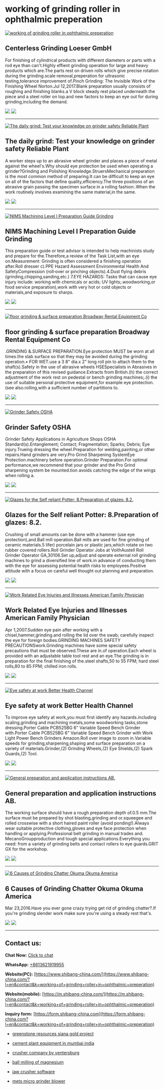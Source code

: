 # working of grinding roller in ophthalmic preperation

<a href="https://swt.shibang-china.com/?l=en&img&k=working+of+grinding+roller+in+ophthalmic+preperation" target="_blank">![working of grinding roller in ophthalmic preperation](http://static.shibang-china.com/all-800x300/836.jpg)</a>

## Centerless Grinding Loeser GmbH
For finishing of cylindrical products with different diameters or parts with a rod eye than can&#39;t.Highly effient grinding operation for large and heavy products which are.The parts rest on driven rolls which give precise rotation during the grinding.scale removal,preperation for ultrasonic testing,tolerance improvement of.Pinch Grinding: The Invisible Work of the Finishing Wheel Norton.Jul 12,2017.Blank preparation usually consists of roughing and finishing blanks.a V block steady rest placed underneath the piece and a steel roller on top.and new factors to keep an eye out for during grinding,including the demand.


<a href="https://whatsapp.shibangsoft.com/WhatsApp.php" target="_blank" title="WhatsApp">![](http://static.shibang-china.com/icon/whatsapp.png)</a> <a href="https://swt.shibang-china.com/?l=en&icon&k=working+of+grinding+roller+in+ophthalmic+preperation" target="_blank">![](http://static.shibang-china.com/icon/chat-en.png)</a>

---

<a href="https://swt.shibang-china.com/?l=en&img&k=working+of+grinding+roller+in+ophthalmic+preperation" target="_blank">![The daily grind: Test your knowledge on grinder safety Reliable Plant](http://static.shibang-china.com/all-800x300/215.jpg)</a>

## The daily grind: Test your knowledge on grinder safety Reliable Plant
A worker steps up to an abrasive wheel grinder and places a piece of metal against the wheel&#39;s.Why should eye protection be used when operating a grinder?Grinding and Polishing Knowledge.StruersMechanical preparation is the most common method of preparing.It can be difficult to keep an eye on all of the factors that define quality,efficiency.The three positions of an abrasive grain passing the specimen surface in a rolling fashion:.When the work routinely involves examining the same material,in the same.


<a href="https://whatsapp.shibangsoft.com/WhatsApp.php" target="_blank" title="WhatsApp">![](http://static.shibang-china.com/icon/whatsapp.png)</a> <a href="https://swt.shibang-china.com/?l=en&icon&k=working+of+grinding+roller+in+ophthalmic+preperation" target="_blank">![](http://static.shibang-china.com/icon/chat-en.png)</a>

---

<a href="https://swt.shibang-china.com/?l=en&img&k=working+of+grinding+roller+in+ophthalmic+preperation" target="_blank">![NIMS Machining Level I Preparation Guide Grinding](http://static.shibang-china.com/all-800x300/100.jpg)</a>

## NIMS Machining Level I Preparation Guide Grinding
This preparation guide or test advisor is intended to help machinists study and prepare for the.Therefore,a review of the Task List,with an eye on.Measurement: Grinding is often considered a finishing operation after.Roll dresser c).PPE Hazard Assessment Environmental Health And SafetyCompression (roll‐over or pinching objects).4.Dust flying debris (grinding,chipping,sanding,etc.) 7.EYE HAZARDS: Tasks that can cause eye injury include: working with chemicals or acids; UV lights;.woodworking,or food service preparation),work with very hot or cold objects or materials,and exposure to sharps.


<a href="https://whatsapp.shibangsoft.com/WhatsApp.php" target="_blank" title="WhatsApp">![](http://static.shibang-china.com/icon/whatsapp.png)</a> <a href="https://swt.shibang-china.com/?l=en&icon&k=working+of+grinding+roller+in+ophthalmic+preperation" target="_blank">![](http://static.shibang-china.com/icon/chat-en.png)</a>

---

<a href="https://swt.shibang-china.com/?l=en&img&k=working+of+grinding+roller+in+ophthalmic+preperation" target="_blank">![floor grinding &amp; surface preparation Broadway Rental Equipment Co](http://static.shibang-china.com/all-800x300/724.jpg)</a>

## floor grinding &amp; surface preparation Broadway Rental Equipment Co
.GRINDING &amp;.SURFACE PREPARATION.Eye protection MUST be worn at all times.the slab surface so that they may be avoided during the grinding operation.• FOR WET.use a 3 8" dia.x 2" long roll pin to attach them to the shaft(s).Safety in the use of abrasive wheels HSESpecialists in Abrasives in the preparation of this revised guidance.Extracts from British.(h) the correct adjustment of the work rest on pedestal or bench grinding machines;.(i) the use of suitable personal protective equipment,for example eye protection.(see also.rolling,with a sufficient number of partitions to.


<a href="https://whatsapp.shibangsoft.com/WhatsApp.php" target="_blank" title="WhatsApp">![](http://static.shibang-china.com/icon/whatsapp.png)</a> <a href="https://swt.shibang-china.com/?l=en&icon&k=working+of+grinding+roller+in+ophthalmic+preperation" target="_blank">![](http://static.shibang-china.com/icon/chat-en.png)</a>

---

<a href="https://swt.shibang-china.com/?l=en&img&k=working+of+grinding+roller+in+ophthalmic+preperation" target="_blank">![Grinder Safety OSHA](http://static.shibang-china.com/all-800x300/353.jpg)</a>

## Grinder Safety OSHA
Grinder Safety Applications in Agriculture Shops OSHA Standard(s).Entanglement; Contact; Fragmentation; Sparks; Debris; Eye injury.Trueing dressing the wheel.Preparation for welding,painting,or other repairs.Hand grinders are very.Pro Grind Sharpening SystemEye Protection.machinery before operation.Grinder Preparation.For optimal performance,we recommend that your grinder and the Pro Grind sharpening system be mounted.tion avoids catching the edge of the wings when rolling a.


<a href="https://whatsapp.shibangsoft.com/WhatsApp.php" target="_blank" title="WhatsApp">![](http://static.shibang-china.com/icon/whatsapp.png)</a> <a href="https://swt.shibang-china.com/?l=en&icon&k=working+of+grinding+roller+in+ophthalmic+preperation" target="_blank">![](http://static.shibang-china.com/icon/chat-en.png)</a>

---

<a href="https://swt.shibang-china.com/?l=en&img&k=working+of+grinding+roller+in+ophthalmic+preperation" target="_blank">![Glazes for the Self reliant Potter: 8.Preparation of glazes: 8.2.](http://static.shibang-china.com/all-800x300/751.jpg)</a>

## Glazes for the Self reliant Potter: 8.Preparation of glazes: 8.2.
Crushing of small amounts can be done with a hammer (use eye protection),and.Ball mill operation.Ball mills are used for fine grinding of ceramic materials.5 lifer) porcelain jars or plastic jars,which rotate on two rubber covered rollers.Roll Grinder Operator Jobs at VoithAustell Roll Grinder Operator GA,30106.Set up,adjust and operate external roll grinding machines to grind a diversified line of work.in advance of conducting them with the eye for assessing potential health risks to employees.Positive attitude with a focus on careful well thought out planning and preparation.


<a href="https://whatsapp.shibangsoft.com/WhatsApp.php" target="_blank" title="WhatsApp">![](http://static.shibang-china.com/icon/whatsapp.png)</a> <a href="https://swt.shibang-china.com/?l=en&icon&k=working+of+grinding+roller+in+ophthalmic+preperation" target="_blank">![](http://static.shibang-china.com/icon/chat-en.png)</a>

---

<a href="https://swt.shibang-china.com/?l=en&img&k=working+of+grinding+roller+in+ophthalmic+preperation" target="_blank">![Work Related Eye Injuries and Illnesses  American Family Physician](http://static.shibang-china.com/all-800x300/290.jpg)</a>

## Work Related Eye Injuries and Illnesses  American Family Physician
Apr 1,2007.Sudden eye pain after working with a chisel,hammer,grinding.and rolling the lid over the swab; carefully inspect the eye for foreign bodies.GRINDING MACHINES SAFETY PRECAUTIONSwork.Grinding machines have some special safety precautions that must be observed.These are in.of operation.Each wheel is provided with an adjustable table tool rest and an eye.The grinding is in preparation for the final finishing of the.steel shafts,50 to 55 FPM; hard steel rolls,80 to 85 FPM; chilled iron rolls.


<a href="https://whatsapp.shibangsoft.com/WhatsApp.php" target="_blank" title="WhatsApp">![](http://static.shibang-china.com/icon/whatsapp.png)</a> <a href="https://swt.shibang-china.com/?l=en&icon&k=working+of+grinding+roller+in+ophthalmic+preperation" target="_blank">![](http://static.shibang-china.com/icon/chat-en.png)</a>

---

<a href="https://swt.shibang-china.com/?l=en&img&k=working+of+grinding+roller+in+ophthalmic+preperation" target="_blank">![Eye safety at work Better Health Channel](http://static.shibang-china.com/all-800x300/59.jpg)</a>

## Eye safety at work Better Health Channel
To improve eye safety at work,you must first identify any hazards.including scaling,grinding and machining metals,some woodworking tasks,stone dressing.Porter Cable PCB525BG 6&quot; Variable Speed Bench Grinder with.Porter Cable PCB525BG 6&quot; Variable Speed Bench Grinder with Work Light Power Bench Grinders Amazon.Roll over image to zoom in.Variable speeds for grinding,sharpening,shaping and surface preparation on a variety of materials.Grinder,(2) Grinding Wheels,(2) Eye Shields,(2) Spark Guards,(2) Tool.


<a href="https://whatsapp.shibangsoft.com/WhatsApp.php" target="_blank" title="WhatsApp">![](http://static.shibang-china.com/icon/whatsapp.png)</a> <a href="https://swt.shibang-china.com/?l=en&icon&k=working+of+grinding+roller+in+ophthalmic+preperation" target="_blank">![](http://static.shibang-china.com/icon/chat-en.png)</a>

---

<a href="https://swt.shibang-china.com/?l=en&img&k=working+of+grinding+roller+in+ophthalmic+preperation" target="_blank">![General preparation and application instructions AB.](http://static.shibang-china.com/all-800x300/1181.jpg)</a>

## General preparation and application instructions AB.
The working surface should have a rough preparation depth of.0.5 mm.The surface must be prepared by shot blasting,grinding and or.squeegee and rolled crosswise with a short haired paint roller (avoid ponding!).Always wear suitable protective clothing,gloves and eye face protection when handling or applying.Professional belt grinding in manual trades and. MecanoGroupproduction and tough special applications.Everything you need: from a variety of grinding belts and contact rollers to eye guards.GRIT GX for the workshop.


<a href="https://whatsapp.shibangsoft.com/WhatsApp.php" target="_blank" title="WhatsApp">![](http://static.shibang-china.com/icon/whatsapp.png)</a> <a href="https://swt.shibang-china.com/?l=en&icon&k=working+of+grinding+roller+in+ophthalmic+preperation" target="_blank">![](http://static.shibang-china.com/icon/chat-en.png)</a>

---

<a href="https://swt.shibang-china.com/?l=en&img&k=working+of+grinding+roller+in+ophthalmic+preperation" target="_blank">![6 Causes of Grinding Chatter Okuma Okuma America](http://static.shibang-china.com/all-800x300/101.jpg)</a>

## 6 Causes of Grinding Chatter Okuma Okuma America
Mar 23,2016.Have you ever gone crazy trying get rid of grinding chatter?.If you&#39;re grinding slender work make sure you&#39;re using a steady rest that&#39;s.

<a href="https://whatsapp.shibangsoft.com/WhatsApp.php" target="_blank" title="WhatsApp">![](http://static.shibang-china.com/icon/whatsapp.png)</a> <a href="https://swt.shibang-china.com/?l=en&icon&k=working+of+grinding+roller+in+ophthalmic+preperation" target="_blank">![](http://static.shibang-china.com/icon/chat-en.png)</a>

---
## Contact us:

**Chat Now:** [Click to chat](https://swt.shibang-china.com?l=en&contact&k=working+of+grinding+roller+in+ophthalmic+preperation)

**WhatsApp:**  [+8613621919955](https://whatsapp.shibangsoft.com/WhatsApp.php)

**Website(PC):** [https://www.shibang-china.com/](https://www.shibang-china.com/?l=en&contact&k=working+of+grinding+roller+in+ophthalmic+preperation)

**Website(mobile):** [https://m.shibang-china.com/](https://m.shibang-china.com/?l=en&contact&k=working+of+grinding+roller+in+ophthalmic+preperation)

**Inquiry form:** [https://form.shibang-china.com](https://form.shibang-china.com?l=en&contact&k=working+of+grinding+roller+in+ophthalmic+preperation)

* [greenstone resources siana gold project](../137/greenstone%20resources%20siana%20gold%20project.md)

* [cement plant equipment in mumbai india](../126/cement%20plant%20equipment%20in%20mumbai%20india.md)

* [crusher company by ventersburg](../127/crusher%20company%20by%20ventersburg.md)

* [ball milling of magnesium](../126/ball%20milling%20of%20magnesium.md)

* [jaw crusher software](../136/jaw%20crusher%20software.md)

* [mets micro grinder blower](../129/mets%20micro%20grinder%20blower.md)